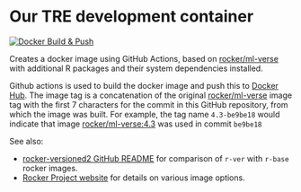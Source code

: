 # Our TRE development container

[![Docker Build & Push](https://github.com/rmgpanw/rwd/actions/workflows/docker-build-push.yml/badge.svg)](https://github.com/rmgpanw/rwd/actions/workflows/docker-build-push.yml)

Creates a docker image using GitHub Actions, based on [rocker/ml-verse](https://hub.docker.com/r/rocker/ml-verse/tags) with additional R packages and their system dependencies installed.

Github actions is used to build the docker image and push this to [Docker Hub](https://hub.docker.com/repository/docker/rmgpanw/rwd/general). The image tag is a concatenation of the original [rocker/ml-verse](https://hub.docker.com/r/rocker/ml-verse/tags) image tag with the first 7 characters for the commit in this GitHub repository, from which the image was built. For example, the tag name `4.3-be9be18` would indicate that image [rocker/ml-verse:4.3](https://hub.docker.com/layers/rocker/ml-verse/4.3/images/sha256-59291f7dd84955585d569f3926ad440ab73f5b9d525ed54d84f9ebd8dbaadd71?context=explore) was used in commit `be9be18`

See also: 

- [rocker-versioned2 GitHub README](https://github.com/rocker-org/rocker-versioned2) for comparison of `r-ver` with `r-base` rocker images. 
- [Rocker Project website](https://rocker-project.org/images/#the-versioned-stack) for details on various image options.